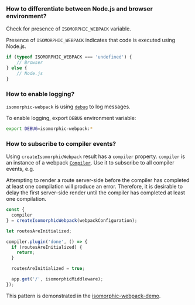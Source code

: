 ### How to differentiate between Node.js and browser environment?

Check for presence of `ISOMORPHIC_WEBPACK` variable.

Presence of `ISOMORPHIC_WEBPACK` indicates that code is executed using Node.js.

```js
if (typeof ISOMORPHIC_WEBPACK === 'undefined') {
	// Browser
} else {
	// Node.js
}
```

### How to enable logging?

`isomorphic-webpack` is using [`debug`](https://www.npmjs.com/package/debug) to log messages.

To enable logging, export `DEBUG` environment variable:

```sh
export DEBUG=isomorphic-webpack:*
```

### How to subscribe to compiler events?

Using `createIsomorphicWebpack` result has a `compiler` property. `compiler` is an instance of a webpack [`Compiler`](https://webpack.github.io/docs/node.js-api.html#compiler). Use it to subscribe to all compiler events, e.g.

Attempting to render a route server-side before the compiler has completed at least one compilation will produce an error. Therefore, it is desirable to delay the first server-side render until the compiler has completed at least one compilation.

```js
const {
  compiler
} = createIsomorphicWebpack(webpackConfiguration);

let routesAreInitialized;

compiler.plugin('done', () => {
  if (routesAreInitialized) {
    return;
  }

  routesAreInitialized = true;

  app.get('/', isomorphicMiddleware);
});

```

This pattern is demonstrated in the [isomorphic-webpack-demo](https://github.com/gajus/isomorphic-webpack-demo/blob/master/src/bin/server.js#L29-L43).
